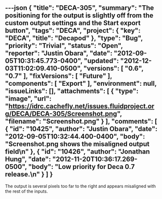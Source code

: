 ---json
{
  "title": "DECA-305",
  "summary": "The positioning for the output is slightly off from the custom output settings and the Start export button",
  "tags": "DECA",
  "project": {
    "key": "DECA",
    "title": "Decapod"
  },
  "type": "Bug",
  "priority": "Trivial",
  "status": "Open",
  "reporter": "Justin Obara",
  "date": "2012-09-05T10:31:45.773-0400",
  "updated": "2012-12-03T11:02:09.410-0500",
  "versions": [
    "0.6",
    "0.7"
  ],
  "fixVersions": [
    "Future"
  ],
  "components": [
    "Export"
  ],
  "environment": null,
  "issueLinks": [],
  "attachments": [
    {
      "type": "image",
      "url": "https://idrc.cachefly.net/issues.fluidproject.org/DECA/DECA-305/Screenshot.png",
      "filename": "Screenshot.png"
    }
  ],
  "comments": [
    {
      "id": "10425",
      "author": "Justin Obara",
      "date": "2012-09-05T10:32:44.400-0400",
      "body": "Screenshot.png shows the misaligned output field\n"
    },
    {
      "id": "10426",
      "author": "Jonathan Hung",
      "date": "2012-11-20T10:36:17.269-0500",
      "body": "Low priority for Deca 0.7 release.\n"
    }
  ]
}
---
The output is several pixels too far to the right and appears misaligned with the rest of the inputs.

        